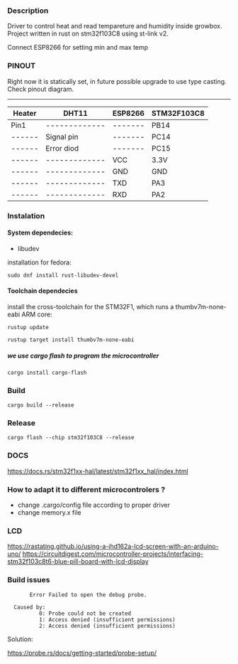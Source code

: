 ### Description

Driver to control heat and read tempareture and humidity inside growbox. Project written in rust on stm32f103C8 using
st-link v2.

Connect ESP8266 for setting min and max temp

### PINOUT

Right now it is statically set, in future possible upgrade to use type casting.
Check pinout diagram.

<hr>

| Heater | DHT11         | ESP8266 | STM32F103C8 |
|--------|---------------|---------|-------------|
| Pin1   | ------------- | ------- | PB14        |
| ------ | Signal pin    | ------- | PC14        |
| ------ | Error diod    | ------- | PC15        |
| ------ | ------------- | VCC     | 3.3V        |
| ------ | ------------- | GND     | GND         |
| ------ | ------------- | TXD     | PA3         |
| ------ | ------------- | RXD     | PA2         |


### Instalation

#### System dependecies:

- libudev

installation for fedora:

```commandline
sudo dnf install rust-libudev-devel
```

#### Toolchain dependecies

install the cross-toolchain for the STM32F1, which runs a thumbv7m-none-eabi ARM core:

`rustup update`

`rustup target install thumbv7m-none-eabi`

##### we use cargo flash to program the microcontroller

`cargo install cargo-flash`

### Build

```
cargo build --release
```

### Release

```
cargo flash --chip stm32f103C8 --release
```

### DOCS

https://docs.rs/stm32f1xx-hal/latest/stm32f1xx_hal/index.html

### How to adapt it to different microcontrolers ?

- change .cargo/config file according to proper driver
- change memory.x file

### LCD

https://rastating.github.io/using-a-jhd162a-lcd-screen-with-an-arduino-uno/
https://circuitdigest.com/microcontroller-projects/interfacing-stm32f103c8t6-blue-pill-board-with-lcd-display

### Build issues

```commandline
       Error Failed to open the debug probe.

  Caused by:  
          0: Probe could not be created
          1: Access denied (insufficient permissions)
          2: Access denied (insufficient permissions)
```

Solution:

https://probe.rs/docs/getting-started/probe-setup/

